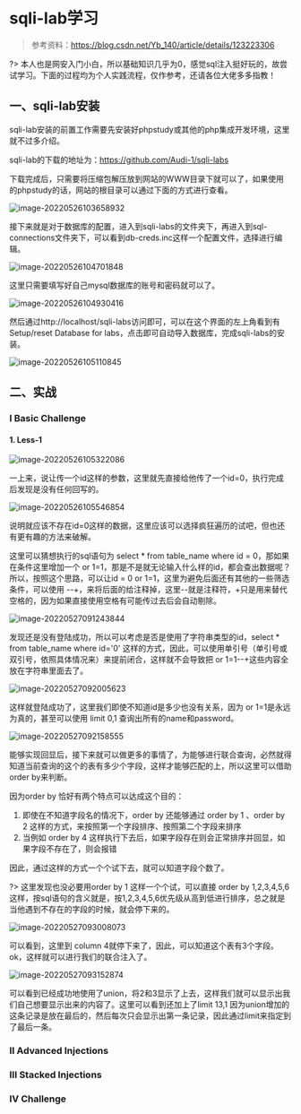 # sqli-lab学习

> 参考资料：https://blog.csdn.net/Yb_140/article/details/123223306

?> 本人也是网安入门小白，所以基础知识几乎为0，感觉sql注入挺好玩的，故尝试学习。下面的过程均为个人实践流程，仅作参考，还请各位大佬多多指教！

## 一、sqli-lab安装

sqli-lab安装的前置工作需要先安装好phpstudy或其他的php集成开发环境，这里就不过多介绍。

sqli-lab的下载的地址为：https://github.com/Audi-1/sqli-labs

下载完成后，只需要将压缩包解压放到网站的WWW目录下就可以了，如果使用的phpstudy的话，网站的根目录可以通过下面的方式进行查看。

![image-20220526103658932](https://cdn.jsdelivr.net/gh/ceresopa/img/imgimage-20220526103658932.png)

接下来就是对于数据库的配置，进入到sqli-labs的文件夹下，再进入到sql-connections文件夹下，可以看到db-creds.inc这样一个配置文件，选择进行编辑。

![image-20220526104701848](https://cdn.jsdelivr.net/gh/ceresopa/img/imgimage-20220526104701848.png)

这里只需要填写好自己mysql数据库的账号和密码就可以了。

![image-20220526104930416](https://cdn.jsdelivr.net/gh/ceresopa/img/imgimage-20220526104930416.png)

然后通过http://localhost/sqli-labs访问即可，可以在这个界面的左上角看到有Setup/reset Database for labs，点击即可自动导入数据库，完成sqli-labs的安装。

![image-20220526105110845](https://cdn.jsdelivr.net/gh/ceresopa/img/imgimage-20220526105110845.png)

## 二、实战

### Ⅰ Basic Challenge

#### 1. Less-1

![image-20220526105322086](https://cdn.jsdelivr.net/gh/ceresopa/img/imgimage-20220526105322086.png)

一上来，说让传一个id这样的参数，这里就先直接给他传了一个id=0，执行完成后发现是没有任何回写的。

![image-20220526105546854](https://cdn.jsdelivr.net/gh/ceresopa/img/imgimage-20220526105546854.png)

说明就应该不存在id=0这样的数据，这里应该可以选择疯狂遍历的试吧，但也还有更有趣的方法来破解。

这里可以猜想执行的sql语句为 select * from table_name where id = 0，那如果在条件这里增加一个 or 1=1，那是不是就无论输入什么样的id，都会查出数据呢？所以，按照这个思路，可以让id = 0 or 1=1，这里为避免后面还有其他的一些筛选条件，可以使用 --+，来将后面的给注释掉，这里--就是注释符，+只是用来替代空格的，因为如果直接使用空格有可能传过去后会自动剔除。

![image-20220527091243844](https://cdn.jsdelivr.net/gh/ceresopa/img/imgimage-20220527091243844.png)

发现还是没有登陆成功，所以可以考虑是否是使用了字符串类型的id，select * from table_name where id='0' 这样的方式，因此，可以使用单引号（单引号或双引号，依照具体情况来）来提前闭合，这样就不会导致把 or 1=1--+这些内容全放在字符串里面去了。

![image-20220527092005623](https://cdn.jsdelivr.net/gh/ceresopa/img/imgimage-20220527092005623.png)

这样就登陆成功了，这里我们即使不知道id是多少也没有关系，因为 or 1=1是永远为真的，甚至可以使用 limit 0,1 查询出所有的name和password。

![image-20220527092158555](https://cdn.jsdelivr.net/gh/ceresopa/img/imgimage-20220527092158555.png)

能够实现回显后，接下来就可以做更多的事情了，为能够进行联合查询，必然就得知道当前查询的这个的表有多少个字段，这样才能够匹配的上，所以这里可以借助order by来判断。

因为order by 恰好有两个特点可以达成这个目的：

1. 即使在不知道字段名的情况下，order by 还能够通过 order by 1 、order by 2 这样的方式，来按照第一个字段排序、按照第二个字段来排序
2. 当例如 order by 4 这样执行下去后，如果字段存在则会正常排序并回显，如果字段不存在了，则会报错

因此，通过这样的方式一个个试下去，就可以知道字段个数了。

?> 这里发现也没必要用order by 1 这样一个个试，可以直接 order by 1,2,3,4,5,6 这样，按sql语句的含义就是，按1,2,3,4,5,6优先级从高到低进行排序，总之就是当他遇到不存在的字段的时候，就会停下来的。

![image-20220527093008073](https://cdn.jsdelivr.net/gh/ceresopa/img/imgimage-20220527093008073.png)

可以看到，这里到 column 4就停下来了，因此，可以知道这个表有3个字段。ok，这样就可以进行我们的联合注入了。

![image-20220527093152874](https://cdn.jsdelivr.net/gh/ceresopa/img/imgimage-20220527093152874.png)

可以看到已经成功地使用了union，将2和3显示了上去，这样我们就可以显示出我们自己想要显示出来的内容了。这里可以看到还加上了limit 13,1 因为union增加的这条记录是放在最后的，然后每次只会显示出第一条记录，因此通过limit来指定到了最后一条。



### Ⅱ Advanced Injections

### Ⅲ Stacked Injections

### Ⅳ Challenge

